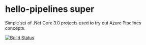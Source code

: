 # hello-pipelines super
Simple set of .Net Core 3.0 projects used to try out Azure Pipelines concepts.

[![Build Status](https://dev.azure.com/julioc0382/hello-pipelines/_apis/build/status/julioct.hello-pipelines?branchName=master)](https://dev.azure.com/julioc0382/hello-pipelines/_build/latest?definitionId=1&branchName=master)
